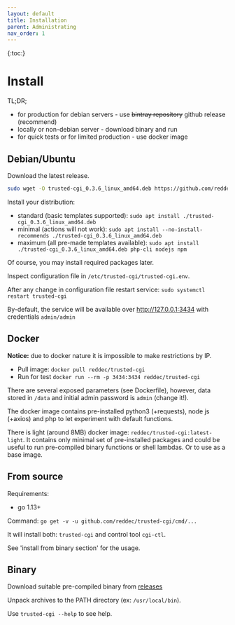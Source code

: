 ```yaml
---
layout: default
title: Installation
parent: Administrating
nav_order: 1
---
```

{:toc:}
# Install

TL;DR;

* for production for debian servers - use ~~bintray repository~~ github release (recommend)
* locally or non-debian server - download binary and run
* for quick tests or for limited production - use docker image

## Debian/Ubuntu

Download the latest release.

```bash
sudo wget -O trusted-cgi_0.3.6_linux_amd64.deb https://github.com/reddec/trusted-cgi/releases/download/v0.3.6/trusted-cgi_0.3.6_linux_amd64.deb
```

Install your distribution:

* standard (basic templates supported): `sudo apt install ./trusted-cgi_0.3.6_linux_amd64.deb`
*  minimal (actions will not work): `sudo apt install --no-install-recommends ./trusted-cgi_0.3.6_linux_amd64.deb`
* maximum (all pre-made templates available): `sudo apt install ./trusted-cgi_0.3.6_linux_amd64.deb php-cli nodejs npm`

Of course, you may install required packages later.

Inspect configuration file in `/etc/trusted-cgi/trusted-cgi.env`.

After any change in configuration file restart service: `sudo systemctl restart trusted-cgi`

By-default, the service will be available over http://127.0.0.1:3434 with credentials `admin/admin`

## Docker

**Notice:** due to docker nature it is impossible to make restrictions by IP.

* Pull image: `docker pull reddec/trusted-cgi`
* Run for test `docker run --rm -p 3434:3434 reddec/trusted-cgi`

There are several exposed parameters (see Dockerfile), however, data stored in `/data` and
initial admin password is `admin` (change it!).

The docker image contains pre-installed python3 (+requests), node js (+axios) and php to let experiment with default
functions.

There is light (around 8MB) docker image: `reddec/trusted-cgi:latest-light`. It contains only minimal set of pre-installed
packages and could be useful to run pre-compiled binary functions or shell lambdas. Or to use as a base image. 

## From source

Requirements:

* go 1.13+

Command: `go get -v -u github.com/reddec/trusted-cgi/cmd/...`

It will install both: `trusted-cgi` and control tool `cgi-ctl`.

See 'install from binary section' for the usage.

## Binary

Download suitable pre-compiled binary from [releases](https://github.com/reddec/trusted-cgi/releases)

Unpack archives to the PATH directory (ex: `/usr/local/bin`).

Use `trusted-cgi --help` to see help.
